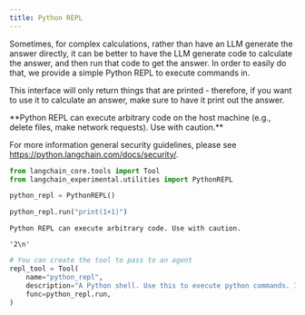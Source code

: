 ```yaml
---
title: Python REPL
---
```


Sometimes, for complex calculations, rather than have an LLM generate the answer directly, it can be better to have the LLM generate code to calculate the answer, and then run that code to get the answer. In order to easily do that, we provide a simple Python REPL to execute commands in.

This interface will only return things that are printed - therefore, if you want to use it to calculate an answer, make sure to have it print out the answer.

<Warning>
**Python REPL can execute arbitrary code on the host machine (e.g., delete files, make network requests). Use with caution.**

For more information general security guidelines, please see <https://python.langchain.com/docs/security/>.
</Warning>

```python
from langchain_core.tools import Tool
from langchain_experimental.utilities import PythonREPL
```

```python
python_repl = PythonREPL()
```

```python
python_repl.run("print(1+1)")
```

```output
Python REPL can execute arbitrary code. Use with caution.
```

```output
'2\n'
```

```python
# You can create the tool to pass to an agent
repl_tool = Tool(
    name="python_repl",
    description="A Python shell. Use this to execute python commands. Input should be a valid python command. If you want to see the output of a value, you should print it out with `print(...)`.",
    func=python_repl.run,
)
```
